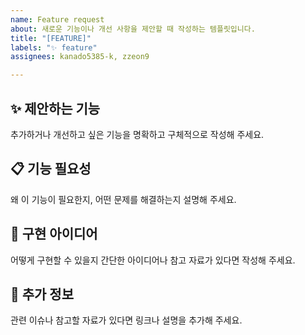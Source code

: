 ```yaml
---
name: Feature request
about: 새로운 기능이나 개선 사항을 제안할 때 작성하는 템플릿입니다.
title: "[FEATURE]"
labels: "✨ feature"
assignees: kanado5385-k, zzeon9

---
```


## ✨ 제안하는 기능
추가하거나 개선하고 싶은 기능을 명확하고 구체적으로 작성해 주세요.

## 📋 기능 필요성
왜 이 기능이 필요한지, 어떤 문제를 해결하는지 설명해 주세요.

## 🧩 구현 아이디어
어떻게 구현할 수 있을지 간단한 아이디어나 참고 자료가 있다면 작성해 주세요.

## 📑 추가 정보
관련 이슈나 참고할 자료가 있다면 링크나 설명을 추가해 주세요.
